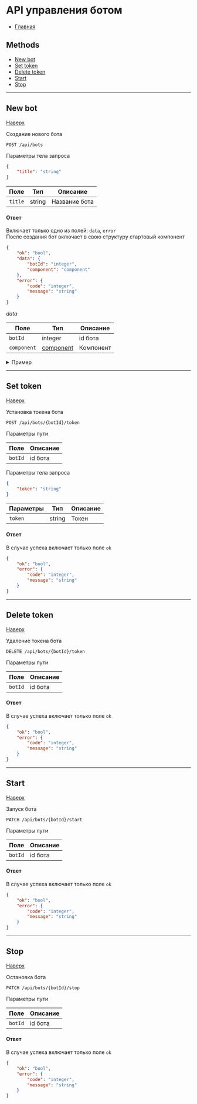 # API управления ботом

- [Главная](../README.md)

## Methods

- [New bot](#new-bot)
- [Set token](#set-token)
- [Delete token](#delete-token)
- [Start](#start)
- [Stop](#stop)


- - -


## New bot

[Наверх][toup]

Создание нового бота

```plaintext
POST /api/bots
```

Параметры тела запроса

```json
{
    "title": "string"
}
```

Поле    | Тип    | Описание
--------|--------|--------------
`title` | string | Название бота

#### Ответ

Включает только одно из полей: `data`, `error`  
После создания бот включает в свою структуру стартовый компонент

```json
{
    "ok": "bool",
    "data": {
        "botId": "integer",
        "component": "component"
    },
    "error": {
        "code": "integer",
        "message": "string"
    }
}
```

_data_

Поле        | Тип                         | Описание
------------|-----------------------------|----------
`botId`     | integer                     | id бота
`component` | [component][type_component] | Компонент

<details>
    <summary>Пример</summary>
   
`Запрос`

```plaintext
POST /api/bots
```

Тело запроса

```json
{
    "title": "qwerty"
}
```

`Ответ` 

```json
{
    "ok": true,
    "data": {
        "botId": 66,
        "component": {
            "id": 1,
            "data": {
                "type": "start",
                "content": []
            },
            "keyboard": {
                "buttons": []
            },
            "commands": [],
            "nextStepId": null,
            "isMain": true,
            "position": {
                "x": 50,
                "y": 50
            }
        }
    }
}
```
</details>


- - -


## Set token

[Наверх][toup]

Установка токена бота

```plaintext
POST /api/bots/{botId}/token
```

Параметры пути

Поле    | Описание
--------|---------
`botId` | id бота

Параметры тела запроса

```json
{
    "token": "string"
}
```

Параметры | Тип    | Описание
----------|--------|---------
`token`   | string | Токен

#### Ответ

В случае успеха включает только поле `ok`

```json
{
    "ok": "bool",
    "error": {
        "code": "integer",
        "message": "string"
    }
}
```


- - -


## Delete token

[Наверх][toup]

Удаление токена бота

```plaintext
DELETE /api/bots/{botId}/token
```

Параметры пути

Поле    | Описание
--------|---------
`botId` | id бота

#### Ответ

В случае успеха включает только поле `ok`

```json
{
    "ok": "bool",
    "error": {
        "code": "integer",
        "message": "string"
    }
}
```


- - -


## Start

[Наверх][toup]

Запуск бота

```plaintext
PATCH /api/bots/{botId}/start
```

Параметры пути

Поле    | Описание
--------|---------
`botId` | id бота

#### Ответ

В случае успеха включает только поле `ok`

```json
{
    "ok": "bool",
    "error": {
        "code": "integer",
        "message": "string"
    }
}
```


- - -


## Stop

[Наверх][toup]

Остановка бота

```plaintext
PATCH /api/bots/{botId}/stop
```

Параметры пути

Поле    | Описание
--------|---------
`botId` | id бота

#### Ответ

В случае успеха включает только поле `ok`

```json
{
    "ok": "bool",
    "error": {
        "code": "integer",
        "message": "string"
    }
}
```

[//]: # (LINKS)
[type_component]: ../objects.md#component
[toup]: #api-управления-ботом 